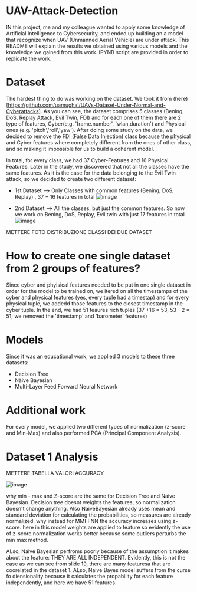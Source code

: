 # UAV-Attack-Detection

IN this project, me and my colleague wanted to apply some knowledge of Artificial Intelligence to Cybersecurity, and ended up building an a model that recognize when UAV (Unmanned Aerial Vehicle) are under attack. This README will explain the results we obtained using various models and the knowledge we gained from this work. IPYNB script are provided in order to replicate the work.


# Dataset

The hardest thing to do was working on the dataset. We took it from (here)[https://github.com/uamughal/UAVs-Dataset-Under-Normal-and-Cyberattacks].
As you can see, the dataset comprises 5 classes (Bening, DoS, Replay Attack, Evil Twin, FDI) and for each one of them there are 2 type of features, Cyber(e.g. 'frame.number', 'wlan.duration') and Physical ones (e.g. 'pitch','roll','yaw'). After doing some study on the data, we decided to remove the FDI (False Data Injection) class because the physical and Cyber features where completely different from the ones of other class, and so making it impossible for us to build a coherent model.

In total, for every class, we had 37 Cyber-Features and 16 Physical Features. Later in the study, we discovered that not all the classes have the same features. As it is the case for the data belonging to the Evil Twin attack, so we decided to create two different dataset:

- 1st Dataset --> Only Classes with common features (Bening, DoS, Replay) , 37 + 16 features in total
![image](https://github.com/user-attachments/assets/637f4456-3482-4753-9608-592057d5fab5)

- 2nd Dataset --> All the classes, but just the common features. So now we work on Bening, DoS, Replay, Evil twin with just 17 features in total
![image](https://github.com/user-attachments/assets/f471ed14-97c6-42e0-87ee-5aeddb1b9d78)



METTERE FOTO DISTRIBUZIONE CLASSI DEI DUE DATASET

# How to create one single dataset from 2 groups of features?
Since cyber and phyisical features needed to be put in one single dataset in order for the model to be trained on, we itered on all the timestamps of the cyber and physical features (yes, every tuple had a timestap) and for every physical tuple, we addedd those features to the closest timestamp in the cyber tuple. In the end, we had 51 feaures rich tuples (37 +16 = 53, 53 - 2 = 51; we removed the 'timestamp' and 'barometer' features)


# Models
Since it was an educational work, we applied 3 models to these three datasets:
- Decision Tree
- Näive Bayesian
- Multi-Layer Feed Forward Neural Network


# Additional work
For every model, we applied two different types of normalization (z-score and Min-Max) and also performed PCA (Principal Component Analysis).


# Dataset 1 Analysis

METTERE TABELLA VALORI ACCURACY

![image](https://github.com/user-attachments/assets/1ca48f34-1bb9-4899-a40b-c5a490970234)


why min - max and Z-score are the same for Decision Tree and Naive Bayesian. Decision tree doesnt weights the features, so normalization doesn't change anything. Also NaiveBayesian already uses mean and standard deviation for calculating the probabilities, so measures are already normalized.
why instead for MMFFNN the accuracy increases  using z-score. here in this model weights are applied to feature so evidently the use of z-score normalization works better because some outliers perturbs the min max method.

ALso, Naive Bayesian perfroms poorly because of the assumption it makes about the feature: THEY ARE ALL INDEPENDENT. Evidently, this is not the case as we can see from slide 19, there are many featuresa that are coorelated in the dataset 1.
ALso, Naive Bayes model suffers from the curse fo diensionality because it calculates the propability for each feature independently, and here we have 51 features.

